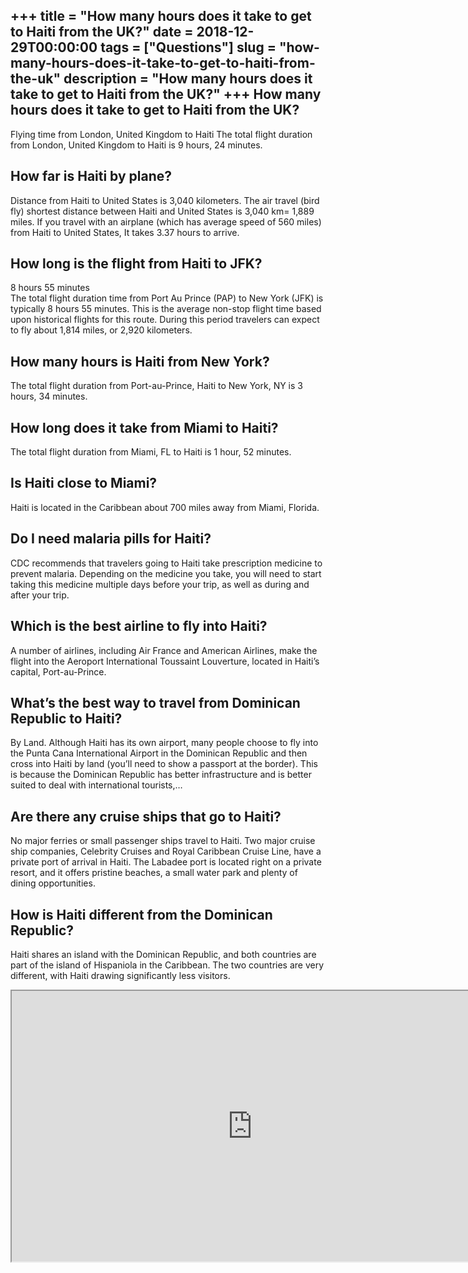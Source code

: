 +++
title = "How many hours does it take to get to Haiti from the UK?"
date = 2018-12-29T00:00:00
tags = ["Questions"]
slug = "how-many-hours-does-it-take-to-get-to-haiti-from-the-uk"
description = "How many hours does it take to get to Haiti from the UK?"
+++
How many hours does it take to get to Haiti from the UK?
--------------------------------------------------------

Flying time from London, United Kingdom to Haiti The total flight duration from London, United Kingdom to Haiti is 9 hours, 24 minutes.

How far is Haiti by plane?
--------------------------

Distance from Haiti to United States is 3,040 kilometers. The air travel (bird fly) shortest distance between Haiti and United States is 3,040 km= 1,889 miles. If you travel with an airplane (which has average speed of 560 miles) from Haiti to United States, It takes 3.37 hours to arrive.

How long is the flight from Haiti to JFK?
-----------------------------------------

8 hours 55 minutes  
The total flight duration time from Port Au Prince (PAP) to New York (JFK) is typically 8 hours 55 minutes. This is the average non-stop flight time based upon historical flights for this route. During this period travelers can expect to fly about 1,814 miles, or 2,920 kilometers.

How many hours is Haiti from New York?
--------------------------------------

The total flight duration from Port-au-Prince, Haiti to New York, NY is 3 hours, 34 minutes.

How long does it take from Miami to Haiti?
------------------------------------------

The total flight duration from Miami, FL to Haiti is 1 hour, 52 minutes.

Is Haiti close to Miami?
------------------------

Haiti is located in the Caribbean about 700 miles away from Miami, Florida.

Do I need malaria pills for Haiti?
----------------------------------

CDC recommends that travelers going to Haiti take prescription medicine to prevent malaria. Depending on the medicine you take, you will need to start taking this medicine multiple days before your trip, as well as during and after your trip.

Which is the best airline to fly into Haiti?
--------------------------------------------

A number of airlines, including Air France and American Airlines, make the flight into the Aeroport International Toussaint Louverture, located in Haiti’s capital, Port-au-Prince.

What’s the best way to travel from Dominican Republic to Haiti?
---------------------------------------------------------------

By Land. Although Haiti has its own airport, many people choose to fly into the Punta Cana International Airport in the Dominican Republic and then cross into Haiti by land (you’ll need to show a passport at the border). This is because the Dominican Republic has better infrastructure and is better suited to deal with international tourists,…

Are there any cruise ships that go to Haiti?
--------------------------------------------

No major ferries or small passenger ships travel to Haiti. Two major cruise ship companies, Celebrity Cruises and Royal Caribbean Cruise Line, have a private port of arrival in Haiti. The Labadee port is located right on a private resort, and it offers pristine beaches, a small water park and plenty of dining opportunities.

How is Haiti different from the Dominican Republic?
---------------------------------------------------

Haiti shares an island with the Dominican Republic, and both countries are part of the island of Hispaniola in the Caribbean. The two countries are very different, with Haiti drawing significantly less visitors.

<iframe allow="accelerometer; autoplay; clipboard-write; encrypted-media; gyroscope; picture-in-picture" allowfullscreen="" class="__youtube_prefs__  epyt-is-override  no-lazyload" data-no-lazy="1" data-origheight="433" data-origwidth="770" data-skipgform_ajax_framebjll="" height="433" id="_ytid_26030" loading="lazy" src="https://www.youtube.com/embed/REFTAnWETK8?enablejsapi=1&autoplay=0&cc_load_policy=0&cc_lang_pref=&iv_load_policy=1&loop=0&modestbranding=0&rel=1&fs=1&playsinline=0&autohide=2&theme=dark&color=red&controls=1&" title="YouTube player" width="770"></iframe>